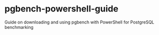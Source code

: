 # pgbench-powershell-guide
Guide on downloading and using pgbench with PowerShell for PostgreSQL benchmarking
